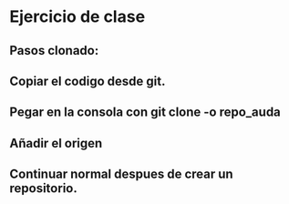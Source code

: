 # Ejercicio de clase

## Pasos clonado:
## Copiar el codigo desde git.
## Pegar en la consola con  git clone -o repo_auda
## Añadir el origen
## Continuar normal despues de crear un repositorio.
